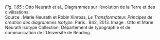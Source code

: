 *Fig. 1.65 :* Otto Neurath et al., Diagrammes sur l’évolution de la Terre et des civilisations.  
Source : Marie Neurath et Robin Kinross, *Le Transformateur. Principes de création des diagrammes Isotype*. Paris : B42, 2013. Image : Otto et Marie Neurath Isotype Collection, Département de typographie et de communication de l'Université de Reading.